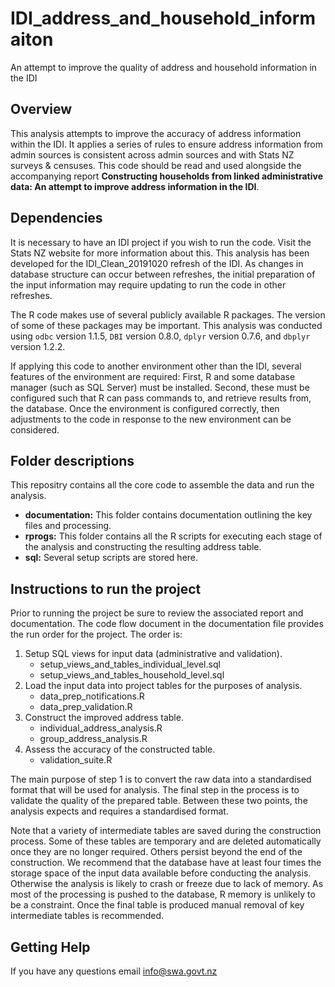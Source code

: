 # IDI_address_and_household_informaiton
An attempt to improve the quality of address and household information in the IDI

## Overview
This analysis attempts to improve the accuracy of address information within the IDI. It applies a series of rules to ensure address information from admin sources is consistent across admin sources and with Stats NZ surveys & censuses. This code should be read and used alongside the accompanying report **Constructing households from linked administrative data: An attempt to improve address information in the IDI**.

## Dependencies
It is necessary to have an IDI project if you wish to run the code. Visit the Stats NZ website for more information about this. This analysis has been developed for the IDI_Clean_20191020 refresh of the IDI. As changes in database structure can occur between refreshes, the initial preparation of the input information may require updating to run the code in other refreshes.

The R code makes use of several publicly available R packages. The version of some of these packages may be important. This analysis was conducted using `odbc` version 1.1.5, `DBI` version 0.8.0, `dplyr` version 0.7.6, and `dbplyr` version 1.2.2.

If applying this code to another environment other than the IDI, several features of the environment are required: First, R and some database manager (such as SQL Server) must be installed. Second, these must be configured such that R can pass commands to, and retrieve results from, the database. Once the environment is configured correctly, then adjustments to the code in response to the new environment can be considered.

## Folder descriptions
This repositry contains all the core code to assemble the data and run the analysis.

* **documentation:** This folder contains documentation outlining the key files and processing.
* **rprogs:** This folder contains all the R scripts for executing each stage of the analysis and constructing the resulting address table.
* **sql:** Several setup scripts are stored here.

## Instructions to run the project

Prior to running the project be sure to review the associated report and documentation. The code flow document in the documentation file provides the run order for the project. The order is:

1. Setup SQL views for input data (administrative and validation).
	* setup_views_and_tables_individual_level.sql
	* setup_views_and_tables_household_level.sql
2. Load the input data into project tables for the purposes of analysis.
	* data_prep_notifications.R
	* data_prep_validation.R
3. Construct the improved address table.
	* individual_address_analysis.R
	* group_address_analysis.R
4. Assess the accuracy of the constructed table.
	* validation_suite.R

The main purpose of step 1 is to convert the raw data into a standardised format that will be used for analysis. The final step in the process is to validate the quality of the prepared table. Between these two points, the analysis expects and requires a standardised format.

Note that a variety of intermediate tables are saved during the construction process. Some of these tables are temporary and are deleted automatically once they are no longer required. Others persist beyond the end of the construction. We recommend that the database have at least four times the storage space of the input data available before conducting the analysis. Otherwise the analysis is likely to crash or freeze due to lack of memory. As most of the processing is pushed to the database, R memory is unlikely to be a constraint. Once the final table is produced manual removal of key intermediate tables is recommended.

## Getting Help
If you have any questions email info@swa.govt.nz

